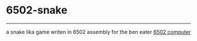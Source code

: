 # 6502-snake
---
a snake lika game writen in 6502 assembly for the ben eater [6502 computer](https://eater.net/6502)
